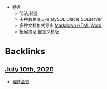 - 特点
    - 简洁,轻量
    - 多种数据库支持:MySQL,Oracle,SQLserver
    - 多种文档格式导出:[Markdown](<Markdown.md>),[HTML](<HTML.md>),[Word](<Word.md>)
    - 拓展灵活,自定义模版

# Backlinks
## [July 10th, 2020](<July 10th, 2020.md>)
- [理财金钱](<理财金钱.md>)

